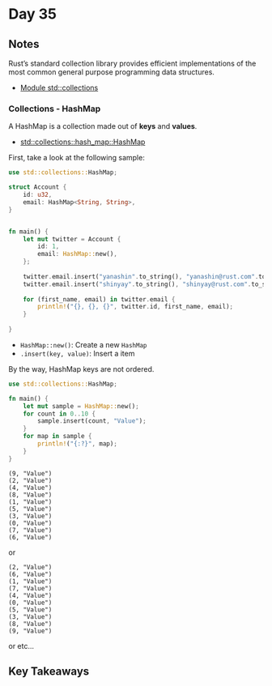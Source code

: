 # Day 35

## Notes

Rust’s standard collection library provides efficient implementations of the most common general purpose programming data structures.

- [Module std::collections](https://doc.rust-lang.org/beta/std/collections/)

### Collections - HashMap

A HashMap is a collection made out of **keys** and **values**. 

- [std::collections::hash_map::HashMap](https://doc.rust-lang.org/beta/std/collections/hash_map/struct.HashMap.html)

First, take a look at the following sample:

```rust
use std::collections::HashMap;

struct Account {
    id: u32,
    email: HashMap<String, String>,
}


fn main() {
    let mut twitter = Account {
        id: 1,
        email: HashMap::new(),
    };
    
    twitter.email.insert("yanashin".to_string(), "yanashin@rust.com".to_string());
    twitter.email.insert("shinyay".to_string(), "shinyay@rust.com".to_string());
    
    for (first_name, email) in twitter.email {
        println!("{}, {}, {}", twitter.id, first_name, email);
    }
    
}
```

- `HashMap::new()`: Create a new `HashMap`
- `.insert(key, value)`: Insert a item

By the way, HashMap keys are not ordered.

```rust
use std::collections::HashMap;

fn main() {
    let mut sample = HashMap::new();
    for count in 0..10 {
        sample.insert(count, "Value");
    }
    for map in sample {
        println!("{:?}", map);
    }
}
```

```shell
(9, "Value")
(2, "Value")
(4, "Value")
(8, "Value")
(1, "Value")
(5, "Value")
(3, "Value")
(0, "Value")
(7, "Value")
(6, "Value")
```

or

```shell
(2, "Value")
(6, "Value")
(1, "Value")
(7, "Value")
(4, "Value")
(0, "Value")
(5, "Value")
(3, "Value")
(8, "Value")
(9, "Value")
```

or etc...

## Key Takeaways
